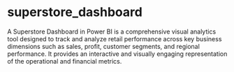 # superstore_dashboard
A Superstore Dashboard in Power BI is a comprehensive visual analytics tool designed to track and analyze retail performance across key business dimensions such as sales, profit, customer segments, and regional performance. It provides an interactive and visually engaging representation of the operational and financial metrics.
